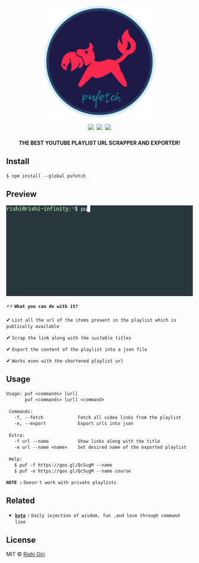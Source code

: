 <h1 align="center">
	<br>
	<img width="300" src="https://raw.githubusercontent.com/rishigiridotcom/rishigiri.com/7420154ff98167df482d11ff1c81d826202dd04b/github/pufetch.png">
	<br>
	<img src="https://travis-ci.org/CodeDotJS/pufetch.svg?branch=master"> <img src="https://lh3.googleusercontent.com/pqnpzpWfCCHVu6mqwtr-ueJHrYzTUFVzQNIwqqQ8016APeEI8ZxmBzu-q3thtlhwDrVX=w30"> <img src="https://img.shields.io/badge/code_style-XO-5ed9c7.svg">
	<br>
</h1>

<p align="center"> <b> THE BEST YOUTUBE PLAYLIST URL SCRAPPER AND EXPORTER! </b></p>

## Install

```
$ npm install --global pufetch
```

## Preview

<p align="center"><img src="https://raw.githubusercontent.com/rishigiridotcom/rishigiri.com/7420154ff98167df482d11ff1c81d826202dd04b/github/pufetch.gif"></p>

⚡⚡ __`What you can do with it?`__

✔ `List all the url of the items present in the playlist which is publically available`

✔ `Scrap the link along with the suitable titles`

✔ `Export the content of the playlist into a json file`

✔ `Works even with the shortened playlist url`


## Usage

```
Usage: puf <commands> [url]
       puf <commands> [url] <command>

 Commands:
   -f, --fetch             Fetch all video links from the playlist
   -e, --export            Export urls into json

 Extra:
   -f url --name           Show links along with the title
   -e url --name <name>    Set desired name of the exported playlist

 Help:
   $ puf -f https://goo.gl/QcSugM --name
   $ puf -e https://goo.gl/QcSugM --name course

```

__`NOTE :`__ `Doesn't work with private playlists`

## Related

- __[`kote`](https://github.com/CodeDotJS/kote)__ `:` `Daily injection of wisdom, fun ,and love through command line`


## License

MIT &copy; [Rishi Giri](http://rishigiri.ml)
